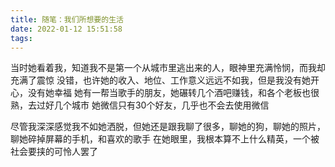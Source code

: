 ```yaml
---
title: 随笔：我们所想要的生活
date: 2022-01-12 15:51:58
tags:
---
```

当时她看着我，知道我不是第一个从城市里逃出来的人，眼神里充满怜悯，而我却充满了震惊
没错，也许她的收入、地位、工作意义远远不如我，但是我没有她开心，没有她幸福
她有一帮当歌手的朋友，她碾转几个酒吧赚钱，和各个老板也很熟，去过好几个城市
她微信只有30个好友，几乎也不会去使用微信

尽管我深深感觉我不如她洒脱，但她还是跟我聊了很多，聊她的狗，聊她的照片，聊她碎掉屏幕的手机，和喜欢的歌手
在她眼里，我根本算不上什么精英，一个被社会要挟的可怜人罢了
